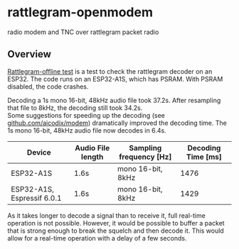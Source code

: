 # rattlegram-openmodem
radio modem and TNC over rattlegram packet radio

## Overview
[Rattlegram-offline test](./firmware/test/rattle-offline/) is a test to check the rattlegram decoder on an ESP32.  The code runs on an ESP32-A1S, which has PSRAM.  With PSRAM disabled, the code crashes.  

Decoding a 1s mono 16-bit, 48kHz audio file took 37.2s.  After resampling that file to 8kHz, the decoding still took 34.2s.  
Some suggestions for speeding up the decoding (see [github.com/aicodix/modem](https://github.com/aicodix/modem/issues/9)) dramatically improved the decoding time.  The 1s mono 16-bit, 48kHz audio file now decodes in 6.4s.

| Device      | Audio File length | Sampling frequency [Hz] | Decoding Time [ms] |
| ----------- | ---------------- | ----------------------- | ------------------ |
| ESP32-A1S   | 1.6s               | mono 16-bit, 8kHz       | 1476               |
| ESP32-A1S, Espressif 6.0.1   | 1.6s               | mono 16-bit, 8kHz       | 1429               |

As it takes longer to decode a signal than to receive it, full real-time operation is not possible.  However, it would be possible to buffer a packet that is strong enough to break the squelch and then decode it.  This would allow for a real-time operation with a delay of a few seconds.